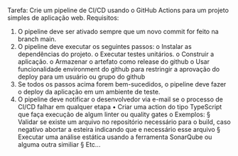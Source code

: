 Tarefa: Crie um pipeline de CI/CD usando o GitHub Actions para um projeto simples de
aplicação web.
Requisitos:
1. O pipeline deve ser ativado sempre que um novo commit for feito na branch main.
2. O pipeline deve executar os seguintes passos:
o Instalar as dependências do projeto.
o Executar testes unitários.
o Construir a aplicação.
o Armazenar o artefato como release do github
o Usar funcionalidade environment do github para restringir a aprovação do
deploy para um usuário ou grupo do github
3. Se todos os passos acima forem bem-sucedidos, o pipeline deve fazer o deploy da
aplicação em um ambiente de teste.
4. O pipeline deve notificar o desenvolvedor via e-mail se o processo de CI/CD falhar em
qualquer etapa
• Criar uma action do tipo TypeScript que faça execução de algum linter ou quality
gates
o Exemplos:
§ Validar se existe um arquivo no repositório necessário para o build,
caso negativo abortar a esteira indicando que e necessário esse
arquivo
§ Executar uma análise estática usando a ferramenta SonarQube ou
alguma outra similiar
§ Etc...